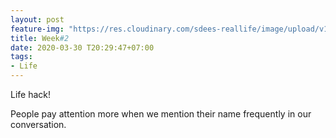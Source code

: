 ```yaml
---
layout: post
feature-img: "https://res.cloudinary.com/sdees-reallife/image/upload/v1555658919/sample_feature_img.png"
title: Week#2
date: 2020-03-30 T20:29:47+07:00
tags:
- Life
---
```

Life hack!

<i class="fa fa-child" style="color:plum"></i>

People pay attention more when we mention their name frequently in our conversation.
